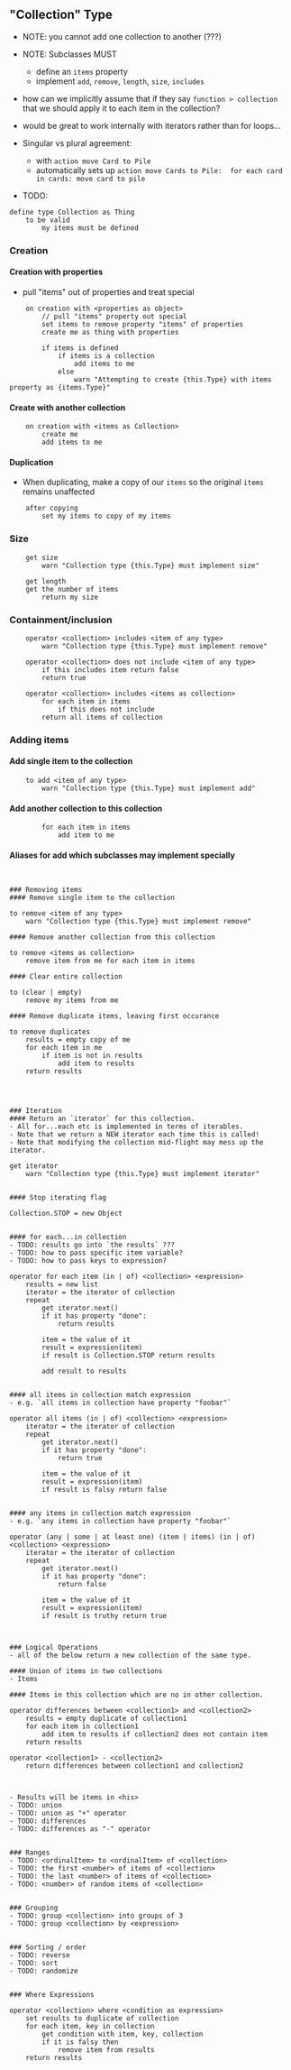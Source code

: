 ## "Collection" Type
- NOTE: you cannot add one collection to another (???)
- NOTE: Subclasses MUST
	- define an `items` property
	- implement `add`, `remove`, `length`, `size`, `includes`

- how can we implicitly assume that if they say
		`function > collection`
	that we should apply it to each item in the collection?

- would be great to work internally with iterators rather than for loops...

- Singular vs plural agreement:
	- with
		`action move Card to Pile`
  	- automatically sets up
  		`action move Cards to Pile:  for each card in cards: move card to pile`


- TODO:

```
define type Collection as Thing
	to be valid
		my items must be defined
```

### Creation
#### Creation with properties
- pull "items" out of properties and treat special
```
	on creation with <properties as object>
		// pull "items" property out special
		set items to remove property "items" of properties
		create me as thing with properties

		if items is defined
			if items is a collection
				add items to me
			else
				warn "Attempting to create {this.Type} with items property as {items.Type}"
```

#### Create with another collection
```
	on creation with <items as Collection>
		create me
		add items to me
```

#### Duplication
- When duplicating, make a copy of our `items` so the original `items` remains unaffected
```
	after copying
		set my items to copy of my items
```


### Size
```
	get size
		warn "Collection type {this.Type} must implement size"

	get length
	get the number of items
		return my size
```

### Containment/inclusion
```
	operator <collection> includes <item of any type>
		warn "Collection type {this.Type} must implement remove"

	operator <collection> does not include <item of any type>
		if this includes item return false
		return true

	operator <collection> includes <items as collection>
		for each item in items
			if this does not include
		return all items of collection
```


### Adding items
#### Add single item to the collection
```
	to add <item of any type>
		warn "Collection type {this.Type} must implement add"
```
#### Add another collection to this collection
```	to add <items as collection>
		for each item in items
			add item to me
```
#### Aliases for add which subclasses may implement specially
```


### Removing items
#### Remove single item to the collection
```
	to remove <item of any type>
		warn "Collection type {this.Type} must implement remove"
```
#### Remove another collection from this collection
```
	to remove <items as collection>
		remove item from me for each item in items
```
#### Clear entire collection
```
	to (clear | empty)
		remove my items from me
```
#### Remove duplicate items, leaving first occurance
```
	to remove duplicates
		results = empty copy of me
		for each item in me
			if item is not in results
				add item to results
		return results
```



### Iteration
#### Return an `iterator` for this collection.
- All for...each etc is implemented in terms of iterables.
- Note that we return a NEW iterator each time this is called!
- Note that modifying the collection mid-flight may mess up the iterator.
```
	get iterator
		warn "Collection type {this.Type} must implement iterator"
```

#### Stop iterating flag
```
	Collection.STOP = new Object
```

#### for each...in collection
- TODO: results go into `the results` ???
- TODO: how to pass specific item variable?
- TODO: how to pass keys to expression?
```
	operator for each item (in | of) <collection> <expression>
		results = new list
		iterator = the iterator of collection
		repeat
			get iterator.next()
			if it has property "done":
				return results

			item = the value of it
			result = expression(item)
			if result is Collection.STOP return results

			add result to results
```

#### all items in collection match expression
- e.g. `all items in collection have property "foobar"`
```
	operator all items (in | of) <collection> <expression>
		iterator = the iterator of collection
		repeat
			get iterator.next()
			if it has property "done":
				return true

			item = the value of it
			result = expression(item)
			if result is falsy return false
```

#### any items in collection match expression
- e.g. `any items in collection have property "foobar"`
```
	operator (any | some | at least one) (item | items) (in | of) <collection> <expression>
		iterator = the iterator of collection
		repeat
			get iterator.next()
			if it has property "done":
				return false

			item = the value of it
			result = expression(item)
			if result is truthy return true
```


### Logical Operations
- all of the below return a new collection of the same type.

#### Union of items in two collections
- Items

#### Items in this collection which are no in other collection.
```
	operator differences between <collection1> and <collection2>
		results = empty duplicate of collection1
		for each item in collection1
			add item to results if collection2 does not contain item
		return results

	operator <collection1> - <collection2>
		return differences between collection1 and collection2
```


- Results will be items in <his>
- TODO: union
- TODO: union as "+" operator
- TODO: differences
- TODO: differences as "-" operator


### Ranges
- TODO: <ordinalItem> to <ordinalItem> of <collection>
- TODO: the first <number> of items of <collection>
- TODO: the last <number> of items of <collection>
- TODO: <number> of random items of <collection>


### Grouping
- TODO: group <collection> into groups of 3
- TODO: group <collection> by <expression>


### Sorting / order
- TODO: reverse
- TODO: sort
- TODO: randomize


### Where Expressions
```
	operator <collection> where <condition as expression>
		set results to duplicate of collection
		for each item, key in collection
			get condition with item, key, collection
			if it is falsy then
				remove item from results
		return results
```

